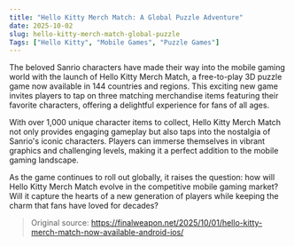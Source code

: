 ```yaml
---
title: "Hello Kitty Merch Match: A Global Puzzle Adventure"
date: 2025-10-02
slug: hello-kitty-merch-match-global-puzzle
Tags: ["Hello Kitty", "Mobile Games", "Puzzle Games"]
---
```


The beloved Sanrio characters have made their way into the mobile gaming world with the launch of Hello Kitty Merch Match, a free-to-play 3D puzzle game now available in 144 countries and regions. This exciting new game invites players to tap on three matching merchandise items featuring their favorite characters, offering a delightful experience for fans of all ages.

With over 1,000 unique character items to collect, Hello Kitty Merch Match not only provides engaging gameplay but also taps into the nostalgia of Sanrio's iconic characters. Players can immerse themselves in vibrant graphics and challenging levels, making it a perfect addition to the mobile gaming landscape.

As the game continues to roll out globally, it raises the question: how will Hello Kitty Merch Match evolve in the competitive mobile gaming market? Will it capture the hearts of a new generation of players while keeping the charm that fans have loved for decades?
> Original source: https://finalweapon.net/2025/10/01/hello-kitty-merch-match-now-available-android-ios/